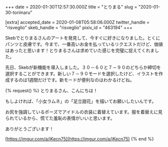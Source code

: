 +++
date = 2020-01-30T12:57:30.000Z
title = "とりまる"
slug = "2020-01-30-torimaru"

[extra]
accepted_date = 2020-01-08T05:58:06.000Z
twitter_handle = "risveglio"
skeb_handle = "risveglio"
pixiv_id = "463194"
+++

Skebでとりまるさんのアートを発見して、今すぐに好きになりました。とくにパンツと皮膚です。今まで、一番高いお金を払っているリクエストだけど、価値はあったと思います！とりまるさんは求めていた感じを完璧に捉えてくれました。

先日、Skebが新機能を導入しました。３０－６０と７－９０のどちらか締切を選択することができます。新しい７－９０モードを選択したけど、イラストを作成するのは1週間だけです。新モードが便利なのはわかるけどね。

{% request() %}
とりまるさん、こんにちは！

もしよければ、「小女ラムネ」の「足立甜花」を描いてお願いしたいんです。

お尻を強調しているポーズでアイドルの衣装に着替えています。服を着替えに見られているから、慌てた羞恥の表情がいいと思います。

ありがとうございます！

[https://imgur.com/a/jKecn75](https://imgur.com/a/jKecn75)
{% end %}
